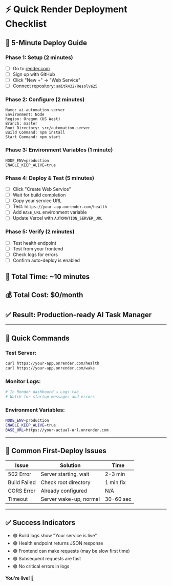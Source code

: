 # ⚡ Quick Render Deployment Checklist

## 🚀 **5-Minute Deploy Guide**

### **Phase 1: Setup (2 minutes)**
- [ ] Go to [render.com](https://render.com)
- [ ] Sign up with GitHub
- [ ] Click "New +" → "Web Service"
- [ ] Connect repository: `amitk432/Resolve25`

### **Phase 2: Configure (2 minutes)**
```
Name: ai-automation-server
Environment: Node
Region: Oregon (US West)
Branch: master
Root Directory: src/automation-server
Build Command: npm install
Start Command: npm start
```

### **Phase 3: Environment Variables (1 minute)**
```
NODE_ENV=production
ENABLE_KEEP_ALIVE=true
```

### **Phase 4: Deploy & Test (5 minutes)**
- [ ] Click "Create Web Service"
- [ ] Wait for build completion
- [ ] Copy your service URL
- [ ] Test: `https://your-app.onrender.com/health`
- [ ] Add `BASE_URL` environment variable
- [ ] Update Vercel with `AUTOMATION_SERVER_URL`

### **Phase 5: Verify (2 minutes)**
- [ ] Test health endpoint
- [ ] Test from your frontend
- [ ] Check logs for errors
- [ ] Confirm auto-deploy is enabled

## 🎯 **Total Time: ~10 minutes**
## 💰 **Total Cost: $0/month**
## ✅ **Result: Production-ready AI Task Manager**

---

## 📱 **Quick Commands**

### **Test Server:**
```bash
curl https://your-app.onrender.com/health
curl https://your-app.onrender.com/wake
```

### **Monitor Logs:**
```bash
# In Render dashboard → Logs tab
# Watch for startup messages and errors
```

### **Environment Variables:**
```bash
NODE_ENV=production
ENABLE_KEEP_ALIVE=true
BASE_URL=https://your-actual-url.onrender.com
```

---

## 🚨 **Common First-Deploy Issues**

| Issue | Solution | Time |
|-------|----------|------|
| 502 Error | Server starting, wait | 2-3 min |
| Build Failed | Check root directory | 1 min fix |
| CORS Error | Already configured | N/A |
| Timeout | Server wake-up, normal | 30-60 sec |

---

## ✅ **Success Indicators**

- 🟢 Build logs show "Your service is live"
- 🟢 Health endpoint returns JSON response
- 🟢 Frontend can make requests (may be slow first time)
- 🟢 Subsequent requests are fast
- 🟢 No critical errors in logs

**You're live! 🎉**
